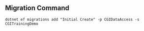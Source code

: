 ## Migration Command

```
dotnet ef migrations add "Initial Create" -p CGIDataAccess -s CGITrainingDemo
```